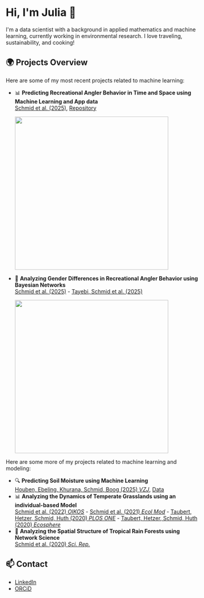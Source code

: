 # Hi, I'm Julia 👋
I'm a data scientist with a background in applied mathematics and machine learning, currently working in environmental research. I love traveling, sustainability, and cooking!

## 🌍 Projects Overview
Here are some of my most recent projects related to machine learning:

- 📊 **Predicting Recreational Angler Behavior in Time and Space using Machine Learning and App data**  
  [Schmid et al. (2025)](https://arxiv.org/abs/2409.17425), [Repository](https://github.com/schmidj/PredictingAnglerActivityOntario)  

  <img src="https://github.com/schmidj/assets/blob/main/Project1.png" width = 400>
  
- 🚀 **Analyzing Gender Differences in Recreational Angler Behavior using Bayesian Networks**  
  [Schmid et al. (2025)](https://arxiv.org/abs/2409.07492) - [Tayebi, Schmid et al. (2025)](https://arxiv.org/abs/2402.07964)
   
  <img src="https://github.com/schmidj/assets/blob/main/Project2.png" width = 400 >
  

Here are some more of my projects related to machine learning and modeling:

- 🔍 **Predicting Soil Moisture using Machine Learning**  
  [Houben, Ebeling, Khurana, Schmid, Boog (2025) *VZJ*](https://acsess.onlinelibrary.wiley.com/doi/full/10.1002/vzj2.70011), [Data](https://zenodo.org/records/14871615)  
- 📊 **Analyzing the Dynamics of Temperate Grasslands using an individual-based Model**  
  [Schmid et al. (2022) *OIKOS*](https://nsojournals.onlinelibrary.wiley.com/doi/10.1111/oik.09108) - [Schmid et al. (2021) *Ecol Mod*](https://www.sciencedirect.com/science/article/pii/S0304380020304592?via%3Dihub) - [Taubert, Hetzer, Schmid, Huth (2020) *PLOS ONE*](https://journals.plos.org/plosone/article?id=10.1371/journal.pone.0236546) - [Taubert, Hetzer, Schmid, Huth (2020) *Ecosphere*](https://esajournals.onlinelibrary.wiley.com/doi/10.1002/ecs2.3205)
- 🚀 **Analyzing the Spatial Structure of Tropical Rain Forests using Network Science**  
  [Schmid et al. (2020) *Sci. Rep.*](https://www.nature.com/articles/s41598-020-70052-8)


## 📫 Contact
- [LinkedIn](https://linkedin.com/in/julia-schmid-5a6806b1)
- [ORCiD](https://orcid.org/0000-0003-2378-8980) 

<!--
**schmidj/schmidj** is a ✨ _special_ ✨ repository because its `README.md` (this file) appears on your GitHub profile.

Here are some ideas to get you started:

- 🔭 I’m currently working on ...
- 🌱 I’m currently learning ...
- 👯 I’m looking to collaborate on ...
- 🤔 I’m looking for help with ...
- 💬 Ask me about ...
- ⚡ Fun fact: ...
-->
